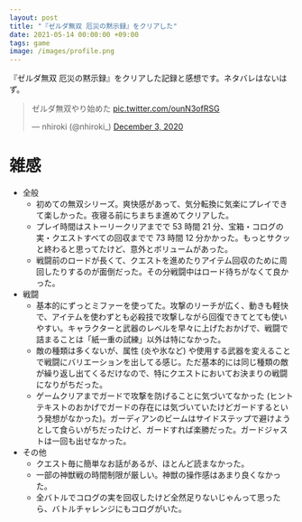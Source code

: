 ```yaml
---
layout: post
title: "『ゼルダ無双 厄災の黙示録』をクリアした"
date: 2021-05-14 00:00:00 +09:00
tags: game
image: /images/profile.png
---
```


『ゼルダ無双 厄災の黙示録』をクリアした記録と感想です。ネタバレはないはず。

<blockquote class="twitter-tweet"><p lang="ja" dir="ltr">ゼルダ無双やり始めた <a href="https://t.co/ounN3ofRSG">pic.twitter.com/ounN3ofRSG</a></p>&mdash; nhiroki (@nhiroki_) <a href="https://twitter.com/nhiroki_/status/1334547598636535809?ref_src=twsrc%5Etfw">December 3, 2020</a></blockquote> <script async src="https://platform.twitter.com/widgets.js" charset="utf-8"></script>

# 雑感

- 全般
  - 初めての無双シリーズ。爽快感があって、気分転換に気楽にプレイできて楽しかった。夜寝る前にちまちま進めてクリアした。
  - プレイ時間はストーリークリアまでで 53 時間 21 分、宝箱・コログの実・クエストすべての回収までで 73 時間 12 分かかった。もっとサクッと終わると思ってたけど、意外とボリュームがあった。
  - 戦闘前のロードが長くて、クエストを進めたりアイテム回収のために周回したりするのが面倒だった。その分戦闘中はロード待ちがなくて良かった。
- 戦闘
  - 基本的にずっとミファーを使ってた。攻撃のリーチが広く、動きも軽快で、アイテムを使わずとも必殺技で攻撃しながら回復できてとても使いやすい。キャラクターと武器のレベルを早々に上げたおかげで、戦闘で詰まることは「紙一重の試練」以外は特になかった。
  - 敵の種類は多くないが、属性 (炎や氷など) や使用する武器を変えることで戦闘にバリエーションを出してる感じ。ただ基本的には同じ種類の敵が繰り返し出てくるだけなので、特にクエストにおいてお決まりの戦闘になりがちだった。
  - ゲームクリアまでガードで攻撃を防げることに気づいてなかった (ヒントテキストのおかげでガードの存在には気づいていたけどガードするという発想がなかった)。ガーディアンのビームはサイドステップで避けようとして食らいがちだったけど、ガードすれば楽勝だった。ガードジャストは一回も出せなかった。
- その他
  - クエスト毎に簡単なお話があるが、ほとんど読まなかった。
  - 一部の神獣戦の時間制限が厳しい。神獣の操作感はあまり良くなかった。
  - 全バトルでコログの実を回収したけど全然足りないじゃんって思ったら、バトルチャレンジにもコログがいた。